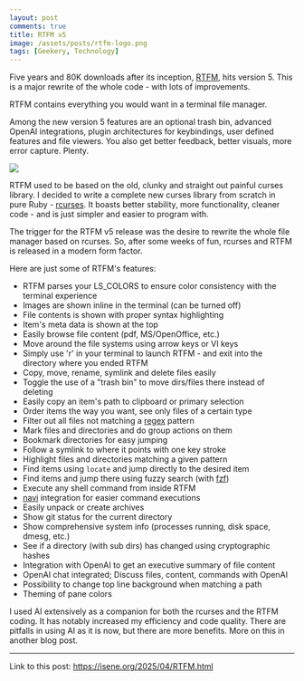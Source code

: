 ```yaml
---
layout: post
comments: true
title: RTFM v5
image: /assets/posts/rtfm-logo.png
tags: [Geekery, Technology]
---
```


Five years and 80K downloads after its inception, [RTFM](https://github.com/isene/RTFM), 
hits version 5. This is a major rewrite of the whole code - with lots of improvements.

RTFM contains everything you would want in a terminal file manager.

Among the new version 5 features are an optional trash bin, advanced OpenAI
integrations, plugin architectures for keybindings, user defined features and
file viewers. You also get better feedback, better visuals, more error
capture. Plenty.
 
![](https://isene.org/assets/posts/rtfm-screenshot.png)
 
RTFM used to be based on the old, clunky and straight out painful curses
library. I decided to write a complete new curses library from scratch in pure
Ruby - [rcurses](https://github.com/isene/rcurses). It boasts better
stability, more functionality, cleaner code - and is just simpler and easier to
program with.

The trigger for the RTFM v5 release was the desire to rewrite the whole file
manager based on rcurses. So, after some weeks of fun, rcurses and RTFM is
released in a modern form factor.

Here are just some of RTFM's features:
* RTFM parses your LS_COLORS to ensure color consistency with the terminal experience
* Images are shown inline in the terminal (can be turned off)
* File contents is shown with proper syntax highlighting
* Item's meta data is shown at the top
* Easily browse file content (pdf, MS/OpenOffice, etc.)
* Move around the file systems using arrow keys or VI keys
* Simply use 'r' in your terminal to launch RTFM - and exit into the directory where you ended RTFM
* Copy, move, rename, symlink and delete files easily
* Toggle the use of a "trash bin" to move dirs/files there instead of deleting 
* Easily copy an item's path to clipboard or primary selection
* Order items the way you want, see only files of a certain type
* Filter out all files not matching a [regex](https://www.rubyguides.com/2015/06/ruby-regex/) pattern
* Mark files and directories and do group actions on them
* Bookmark directories for easy jumping
* Follow a symlink to where it points with one key stroke
* Highlight files and directories matching a given pattern
* Find items using `locate` and jump directly to the desired item
* Find items and jump there using fuzzy search (with [fzf](https://github.com/junegunn/fzf))
* Execute any shell command from inside RTFM
* [navi](https://github.com/denisidoro/navi) integration for easier command executions
* Easily unpack or create archives
* Show git status for the current directory
* Show comprehensive system info (processes running, disk space, dmesg, etc.)
* See if a directory (with sub dirs) has changed using cryptographic hashes
* Integration with OpenAI to get an executive summary of file content
* OpenAI chat integrated; Discuss files, content, commands with OpenAI
* Possibility to change top line background when matching a path
* Theming of pane colors

I used AI extensively as a companion for both the rcurses and the RTFM coding.
It has notably increased my efficiency and code quality. There are pitfalls in
using AI as it is now, but there are more benefits. More on this in another
blog post.

---
Link to this post: <https://isene.org/2025/04/RTFM.html>
